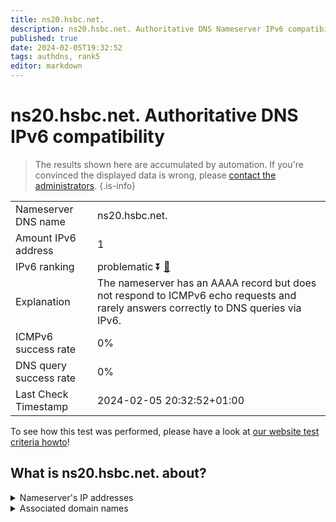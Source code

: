 ```yaml
---
title: ns20.hsbc.net.
description: ns20.hsbc.net. Authoritative DNS Nameserver IPv6 compatibility
published: true
date: 2024-02-05T19:32:52
tags: authdns, rank5
editor: markdown
---
```


# ns20.hsbc.net. Authoritative DNS IPv6 compatibility

> The results shown here are accumulated by automation. If you're convinced the displayed data is wrong, please [contact the administrators](/howto/chat). 
{.is-info}




|   |   |
| - | - |
| Nameserver DNS name | ns20.hsbc.net.
| Amount IPv6 address | 1
| IPv6 ranking | problematic :arrow_double_down: [🔗](/howto/ranking) |
| Explanation | The nameserver has an AAAA record but does not respond to ICMPv6 echo requests and rarely answers correctly to DNS queries via IPv6. |
| ICMPv6 success rate | 0%|
| DNS query success rate | 0% |
| Last Check Timestamp | 2024-02-05 20:32:52+01:00 |

To see how this test was performed, please have a look at [our website test criteria howto](/howto/testcriteria/authdns)!


## What is ns20.hsbc.net. about?




<details>
<summary>Nameserver's IP addresses</summary>

2600:2000:2100::100

</details>



<details>
<summary>Associated domain names</summary>

www.hsbc.com

</details>

